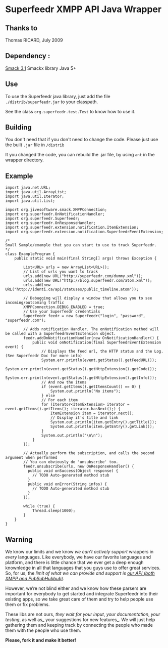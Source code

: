 # Superfeedr XMPP API Java Wrapper

## Thanks to

Thomas RICARD, July 2009

## Dependency :

[Smack 3.1](http://www.igniterealtime.org/downloads/index.jsp)
Smackx library
Java 5+

## Use

To use the Superfeedr java library, just add the file `./distrib/superfeedr.jar` to your classpath.

See the class `org.superfeedr.test.Test` to know how to use it.

## Building

You don't need that if you don't need to change the code. Please just use the built `.jar` file in `/distrib`

It you changed the code, you can rebuild the .jar file, by using `ant` in the wrapper directory.

## Example

    import java.net.URL;
    import java.util.ArrayList;
    import java.util.Iterator;
    import java.util.List;

    import org.jivesoftware.smack.XMPPConnection;
    import org.superfeedr.OnNotificationHandler;
    import org.superfeedr.Superfeedr;
    import org.superfeedr.OnResponseHandler;
    import org.superfeedr.extension.notification.ItemExtension;
    import org.superfeedr.extension.notification.SuperfeedrEventExtension;

    /*
    Small Sample/example that you can start to use to track Superfeedr.
    */
    class ExampleProgram {
        public static void main(final String[] args) throws Exception {
        
            List<URL> urls = new ArrayList<URL>();
            // List of urls you want to track
            urls.add(new URL("http://superfeedr.com/dummy.xml"));
            urls.add(new URL("http://blog.superfeedr.com/atom.xml"));
            urls.add(new URL("http://identi.ca/api/statuses/public_timeline.atom"));
        
            // Debugging will display a window that allows you to see incoming/outcoming traffic
            XMPPConnection.DEBUG_ENABLED = true;
            // Use your Superfeedr credentials
            Superfeedr feedr = new Superfeedr("login", "password", "superfeedr.com");
        
            // Adds notification Handler. The onNotification method will be called with a SuperfeedrEventExtension object.
            feedr.addOnNotificationHandler(new OnNotificationHandler() {
                public void onNotification(final SuperfeedrEventExtension event) {
                    // Displays the feed url, the HTTP status and the Log. (See Superfeedr Doc for more info)
                    System.err.println(event.getStatus().getFeedURL());
                    System.err.println(event.getStatus().getHttpExtension().getCode());
                    System.err.println(event.getStatus().getHttpExtension().getInfo());
                    // And now the items
                    if (event.getItems().getItemsCount() == 0) {
                        System.out.println("No items");
                    } else
                    // For each item
                    for (Iterator<ItemExtension> iterator = event.getItems().getItems(); iterator.hasNext();) {
                        ItemExtension item = iterator.next();
                        // Display it's title and link
                        System.out.println(item.getEntry().getTitle());
                        System.out.println(item.getEntry().getLink());
                    }
                    System.out.println("\n\n");
                }
            });
        
            // Actually perform the subscription, and calls the second argument when performed
            // You can obviously do 'unsubscribe' too.
            feedr.unsubscribe(urls, new OnResponseHandler() {
              public void onSuccess(Object response) {
                // TODO Auto-generated method stub
              }
              public void onError(String infos) {
                // TODO Auto-generated method stub
              }
            });
        
            while (true) {
                Thread.sleep(1000);
            }
        }
    }

## Warning

We know our limits and we know *we can’t actively support* wrappers in _every_ languages. Like everybody, we have our favorite languages and platform, and there is little chance that we ever get a deep enough knownledge in all that languages that you guys use to offer great services. So, for us, the *limit of what we can provide and support is [our API (both XMPP and PubSubHubbub)](http://superfeedr.com/documentation).*

However, we’re not blind either and we know how these parsers are important for everybody to get started and integrate Superfeedr into their existing apps, so we take great care of them and try to help people use them or fix problems. 

These libs are not ours, _they wait for your input_, _your documentation_, _your testing_, as well as_ your suggestions for new features_. We will just help gathering them and keeping track by connecting the people who made them with the people who use them.

**Please, fork it and make it better!**


